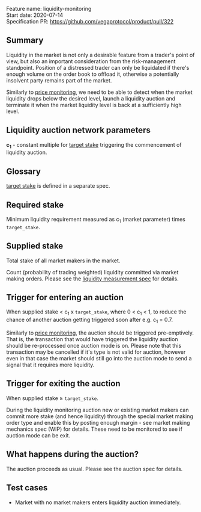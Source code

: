Feature name: liquidity-monitoring\
Start date: 2020-07-14\
Specification PR: https://github.com/vegaprotocol/product/pull/322

## Summary

Liquidity in the market is not only a desirable feature from a trader's point of view, but also an important consideration from the risk-management standpoint. Position of a distressed trader can only be liquidated if there's enough volume on the order book to offload it, otherwise a potentially insolvent party remains part of the market.

Similarly to [price monitoring](0032-price-monitoring.md), we need to be able to detect when the market liquidity drops below the desired level, launch a liquidity auction and terminate it when the market liquidity level is back at a sufficiently high level.

## Liquidity auction network parameters

**c<sub>1</sub>** - constant multiple for [target stake](0041-target-stake.md) triggering the commencement of liquidity auction.  

## Glossary

[target stake](0041-target-stake.md) is defined in a separate spec.

## Required stake

Minimum liquidity requirement measured as c<sub>1</sub> (market parameter) times `target_stake`.

## Supplied stake

Total stake of all market makers in the market. 

Count (probability of trading weighted) liquidity committed via market making orders. Please see the [liquidity measurement spec](0034-prob-weighted-liquidity-measure.ipynb) for details.

## Trigger for entering an auction

When supplied stake < c<sub>1</sub> x `target_stake`, 
where 0 < c<sub>1</sub> < 1, to reduce the chance of another auction getting triggered soon after e.g. c<sub>1</sub> = 0.7. 

Similarly to [price monitoring](0032-price-monitoring.md), the auction should be triggered pre-emptively. That is, the transaction that would have triggered the liquidity auction should be re-processed once auction mode is on. Please note that this transaction may be cancelled if it's type is not valid for auction, however even in that case the market should still go into the auction mode to send a signal that it requires more liquidity.

## Trigger for exiting the auction

When supplied stake ≥ `target_stake`.


During the liquidity monitoring auction new or existing market makers can commit more stake (and hence liquidity) through the special market making order type and enable this by posting enough margin - see market making mechanics spec (WIP) for details. These need to be monitored to see if auction mode can be exit.

## What happens during the auction?

The auction proceeds as usual. Please see the auction spec for details.

## Test cases

* Market with no market makers enters liquidity auction immediately.
